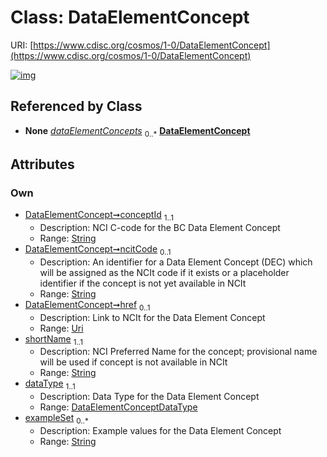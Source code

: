 
# Class: DataElementConcept




URI: [https://www.cdisc.org/cosmos/1-0/DataElementConcept](https://www.cdisc.org/cosmos/1-0/DataElementConcept)


[![img](https://yuml.me/diagram/nofunky;dir:TB/class/[BiomedicalConcept]++-%20dataElementConcepts%200..*>[DataElementConcept&#124;conceptId:string;ncitCode:string%20%3F;href:uri%20%3F;shortName:string;dataType:DataElementConceptDataType;exampleSet:string%20*],[BiomedicalConcept])](https://yuml.me/diagram/nofunky;dir:TB/class/[BiomedicalConcept]++-%20dataElementConcepts%200..*>[DataElementConcept&#124;conceptId:string;ncitCode:string%20%3F;href:uri%20%3F;shortName:string;dataType:DataElementConceptDataType;exampleSet:string%20*],[BiomedicalConcept])

## Referenced by Class

 *  **None** *[dataElementConcepts](dataElementConcepts.md)*  <sub>0..\*</sub>  **[DataElementConcept](DataElementConcept.md)**

## Attributes


### Own

 * [DataElementConcept➞conceptId](DataElementConcept_conceptId.md)  <sub>1..1</sub>
     * Description: NCI C-code for the BC Data Element Concept
     * Range: [String](types/String.md)
 * [DataElementConcept➞ncitCode](DataElementConcept_ncitCode.md)  <sub>0..1</sub>
     * Description: An identifier for a Data Element Concept (DEC) which will be assigned as the NCIt code if it exists or a placeholder identifier if the concept is not yet available in NCIt
     * Range: [String](types/String.md)
 * [DataElementConcept➞href](DataElementConcept_href.md)  <sub>0..1</sub>
     * Description: Link to NCIt for the Data Element Concept
     * Range: [Uri](types/Uri.md)
 * [shortName](shortName.md)  <sub>1..1</sub>
     * Description: NCI Preferred Name for the concept; provisional name will be used if concept is not available in NCIt
     * Range: [String](types/String.md)
 * [dataType](dataType.md)  <sub>1..1</sub>
     * Description: Data Type for the Data Element Concept
     * Range: [DataElementConceptDataType](DataElementConceptDataType.md)
 * [exampleSet](exampleSet.md)  <sub>0..\*</sub>
     * Description: Example values for the Data Element Concept
     * Range: [String](types/String.md)
